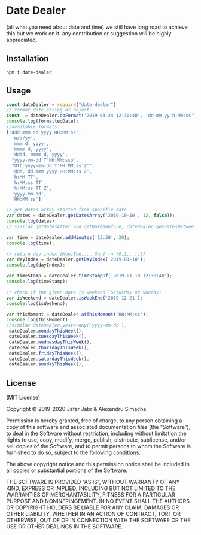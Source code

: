 Date Dealer
=======
(all what you need about date and time) we still have long road to achieve this but we work on it. 
any contribution or suggestion will be highly appreciated.

Installation
------------

    npm i date-dealer

Usage
-----

~~~ javascript
const dateDealer = require("date-dealer")
// format date string or object
const  = dateDealer.doFormat('2019-03-24 12:30:40', 'dd-mm-yy h:MM:ss');
console.log(formattedDate);
//available formats:
['ddd mmm dd yyyy HH:MM:ss',
  'm/d/yy',
  'mmm d, yyyy',
  'mmmm d, yyyy',
  'dddd, mmmm d, yyyy',
  "yyyy-mm-dd'T'HH:MM:sso",
  "UTC:yyyy-mm-dd'T'HH:MM:ss'Z'",
  'ddd, dd mmm yyyy HH:MM:ss Z',
  'h:MM TT',
  'h:MM:ss TT',
  'h:MM:ss TT Z',
  'yyyy-mm-dd',
  'HH:MM:ss']

// get dates array started from specific date
var dates = dateDealer.getDatesArray('2019-10-10', 12, false));
console.log(dates);
// similar getDatesAfter and getDatesBefore, dateDealer.getDatesBetween('2019-01-10', '2019-01-21')

var time = dateDealer.addMinutes('13:50', 20);
console.log(time);

// return day index [Mon,Tue,...,Sun] -> [0,1,...,6]
var dayIndex = dateDealer.getDayIndex('2019-01-10');
console.log(dayIndex);

var timeStamp = dateDealer.timeStampOf('2019-01-10 12:30:40');
console.log(timeStamp);

// check if the given date is weekend (Saturday or Sunday)
var isWeekend = dateDealer.isWeekEnd('2019-12-21');
console.log(isWeekend);

var thisMoment = dateDealer.atThisMoment('HH:MM:ss');
console.log(thisMoment);
//similar dateDealer.yesterday('yyyy-mm-dd'),
 dateDealer.mondayThisWeek(), 
 dateDealer.tuesdayThisWeek(), 
 dateDealer.wednesdayThisWeek(), 
 dateDealer.thursdayThisWeek(), 
 dateDealer.fridayThisWeek(), 
 dateDealer.saturdayThisWeek(), 
 dateDealer.sundayThisWeek(), 
~~~


License
-------

(MIT License)

Copyright © 2019-2020 Jafar Jabr & Alexandru Simache

Permission is hereby granted, free of charge, to any person obtaining a copy of
this software and associated documentation files (the “Software”), to deal in
the Software without restriction, including without limitation the rights to
use, copy, modify, merge, publish, distribute, sublicense, and/or sell copies of
the Software, and to permit persons to whom the Software is furnished to do so,
subject to the following conditions:

The above copyright notice and this permission notice shall be included in all
copies or substantial portions of the Software.

THE SOFTWARE IS PROVIDED “AS IS”, WITHOUT WARRANTY OF ANY KIND, EXPRESS OR
IMPLIED, INCLUDING BUT NOT LIMITED TO THE WARRANTIES OF MERCHANTABILITY, FITNESS
FOR A PARTICULAR PURPOSE AND NONINFRINGEMENT. IN NO EVENT SHALL THE AUTHORS OR
COPYRIGHT HOLDERS BE LIABLE FOR ANY CLAIM, DAMAGES OR OTHER LIABILITY, WHETHER
IN AN ACTION OF CONTRACT, TORT OR OTHERWISE, OUT OF OR IN CONNECTION WITH THE
SOFTWARE OR THE USE OR OTHER DEALINGS IN THE SOFTWARE.

